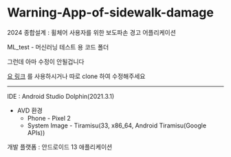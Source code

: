 # Warning-App-of-sidewalk-damage
2024 종합설계 : 휠체어 사용자를 위한 보도파손 경고 어플리케이션

ML_test - 머신러닝 테스트 용 코드 폴더

그런데 아마 수정이 안될겁니다

[요 링크](https://colab.research.google.com/drive/1yIBp84cLGGSjfoytfEZPHs_h15IVQL-D?usp=sharing)
를 사용하시거나 따로 clone 하여 수정해주세요 

- - -

IDE : Android Studio Dolphin(2021.3.1)
- AVD 환경
    - Phone - Pixel 2
    - System Image - Tiramisu(33, x86_64, Android Tiramisu(Google APIs))

개발 플랫폼 : 안드로이드 13 애플리케이션
